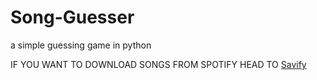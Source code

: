 # Song-Guesser
 a simple guessing game in python



IF YOU WANT TO DOWNLOAD SONGS FROM SPOTIFY HEAD TO [Savify](https://github.com/MichalDakowicz/Saveify)